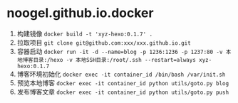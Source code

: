 # noogel.github.io.docker

1. 构建镜像 `docker build -t 'xyz-hexo:0.1.7' .`
2. 拉取项目 `git clone git@github.com:xxx/xxx.github.io.git`
3. 容器启动 `docker run -it -d --name=blog -p 1236:1236 -p 1237:80 -v 本地博客目录:/hexo -v 本地SSH目录:/root/.ssh --restart=always xyz-hexo:0.1.7`
4. 博客环境初始化 `docker exec -it container_id /bin/bash /var/init.sh`
5. 预览本地博客 `docker exec -it container_id python utils/goto.py blog`
6. 发布博客文章 `docker exec -it container_id python utils/goto.py push`
